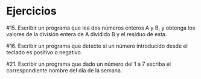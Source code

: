 # Ejercicios

#15. Escribir un programa que lea dos números enteros A y B, y obtenga los valores de la
división entera de A dividido B y el residuo de esta. 

#16. Escribir un programa que detecte si un número introducido desde el teclado es positivo o
negativo.

#21. Escribir un programa que dado un número del 1 a 7 escriba el correspondiente nombre del
día de la semana.
